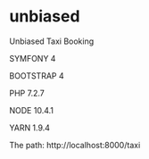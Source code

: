 # unbiased
Unbiased Taxi Booking

SYMFONY 4

BOOTSTRAP 4

PHP 7.2.7

NODE 10.4.1

YARN 1.9.4

The path: http://localhost:8000/taxi
